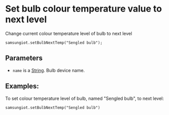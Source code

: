 # Set bulb colour temperature value to next level

Change current colour temperature level of bulb to next level

```sig
samsungiot.setBulbNextTemp("Sengled bulb");
```

## Parameters

* `name` is a [String](/types/string). Bulb device name.

## Examples:

To set colour temperature level of bulb, named "Sengled bulb", to next level:

```blocks
samsungiot.setBulbNextTemp("Sengled bulb")
```
